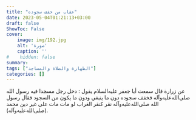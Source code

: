 ```yaml
---
title: "عقاب من خفف سجوده"
date: 2023-05-04T01:21:13+03:00
draft: false
ShowToc: False
cover:
    image: img/192.jpg
    alt: 'صورة'
    caption: ''
#    hidden: false
summary: 
tags: ["الطهارة والصلاة والمساجد"]
categories: []
---
```

عن زرارة قال سمعت
أبا جعفر عليه‌السلام يقول : دخل رجل مسجدا فيه رسول الله صلى‌الله‌عليه‌وآله فخفف
سجوده دون ما ينبغي ودون ما يكون من السجود فقال رسول الله صلى‌الله‌عليه‌وآله
نقر كنقر الغراب لو مات مات على غير دين محمد (صلى‌الله‌عليه‌وآله).

